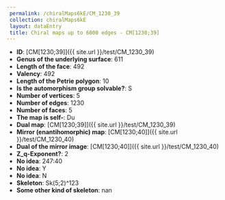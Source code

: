 ```yaml
--- 
 permalink: /chiralMaps6kE/CM_1230_39 
 collection: chiralMaps6kE
 layout: dataEntry
 title: Chiral maps up to 6000 edges - CM[1230;39]
---
```


- **ID**: [CM[1230;39]]({{ site.url }}/test/CM_1230_39)
- **Genus of the underlying surface**: 611
- **Length of the face**: 492
- **Valency**: 492
- **Length of the Petrie polygon**: 10
- **Is the automorphism group solvable?**: S
- **Number of vertices**: 5
- **Number of edges**: 1230
- **Number of faces**: 5
- **The map is self-**: Du
- **Dual map**: [CM[1230;39]]({{ site.url }}/test/CM_1230_39)
- **Mirror (enantihomorphic) map**: [CM[1230;40]]({{ site.url }}/test/CM_1230_40)
- **Dual of the mirror image**: [CM[1230;40]]({{ site.url }}/test/CM_1230_40)
- **Z_q-Exponent?**: 2
- **No idea**:  247:40
- **No idea**: Y
- **No idea**: N
- **Skeleton**: Sk(5;2)^123
- **Some other kind of skeleton**: nan
